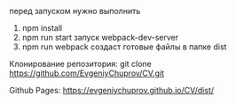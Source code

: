 перед запуском нужно выполнить
1. npm install
2. npm run start запуск webpack-dev-server
3. npm run webpack создаст готовые файлы в папке dist

Клонирование репозитория:
git clone https://github.com/EvgeniyChuprov/CV.git

Github Pages: https://evgeniychuprov.github.io/CV/dist/